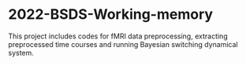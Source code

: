 # 2022-BSDS-Working-memory
This project includes codes for fMRI data preprocessing, extracting preprocessed time courses and running Bayesian switching dynamical system.
